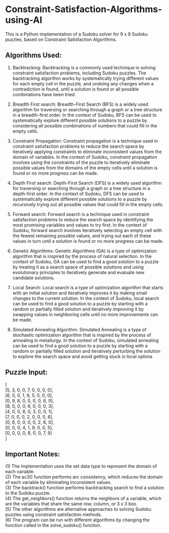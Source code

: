 # Constraint-Satisfaction-Algorithms-using-AI <br>

This is a Python implementation of a Sudoku solver for 9 x 9 Sudoku puzzles, based on Constraint Satisfaction Algorithms. <br>

## Algorithms Used:
1) Backtracking: Backtracking is a commonly used technique in solving constraint satisfaction problems, including Sudoku puzzles. The backtracking algorithm works by systematically trying different values for each empty cell in the puzzle, and undoing any changes when a contradiction is found, until a solution is found or all possible combinations have been tried. <br>

2) Breadth First search: Breadth-First Search (BFS) is a widely used algorithm for traversing or searching through a graph or a tree structure in a breadth-first order. In the context of Sudoku, BFS can be used to systematically explore different possible solutions to a puzzle by considering all possible combinations of numbers that could fill in the empty cells. <br>

3) Constraint Propagation: Constraint propagation is a technique used in constraint satisfaction problems to reduce the search space by iteratively applying constraints to eliminate inconsistent values from the domain of variables. In the context of Sudoku, constraint propagation involves using the constraints of the puzzle to iteratively eliminate possible values from the domains of the empty cells until a solution is found or no more progress can be made. <br>

4) Depth First search: Depth-First Search (DFS) is a widely used algorithm for traversing or searching through a graph or a tree structure in a depth-first order. In the context of Sudoku, DFS can be used to systematically explore different possible solutions to a puzzle by recursively trying out all possible values that could fill in the empty cells. <br>

5) Forward search: Forward search is a technique used in constraint satisfaction problems to reduce the search space by identifying the most promising variables and values to try first. In the context of Sudoku, forward search involves iteratively selecting an empty cell with the fewest remaining possible values, and trying out each of these values in turn until a solution is found or no more progress can be made. <br>

6) Genetic Algorithms: Genetic Algorithms (GA) is a type of optimization algorithm that is inspired by the process of natural selection. In the context of Sudoku, GA can be used to find a good solution to a puzzle by treating it as a search space of possible solutions and using evolutionary principles to iteratively generate and evaluate new candidate solutions. <br>

7) Local Search: Local search is a type of optimization algorithm that starts with an initial solution and iteratively improves it by making small changes to the current solution. In the context of Sudoku, local search can be used to find a good solution to a puzzle by starting with a random or partially filled solution and iteratively improving it by swapping values in neighboring cells until no more improvements can be made. <br>

8) Simulated Annealing Algorithm: Simulated Annealing is a type of stochastic optimization algorithm that is inspired by the process of annealing in metallurgy. In the context of Sudoku, simulated annealing can be used to find a good solution to a puzzle by starting with a random or partially filled solution and iteratively perturbing the solution to explore the search space and avoid getting stuck in local optima. <br>

## Puzzle Input: <br>
[ <br>
        [5, 3, 0, 0, 7, 0, 0, 0, 0], <br>
        [6, 0, 0, 1, 9, 5, 0, 0, 0], <br>
        [0, 9, 8, 0, 0, 0, 0, 6, 0], <br>
        [8, 0, 0, 0, 6, 0, 0, 0, 3], <br>
        [4, 0, 0, 8, 0, 3, 0, 0, 1], <br>
        [7, 0, 0, 0, 2, 0, 0, 0, 6], <br>
        [0, 6, 0, 0, 0, 0, 2, 8, 0], <br>
        [0, 0, 0, 4, 1, 9, 0, 0, 5], <br>
        [0, 0, 0, 0, 8, 0, 0, 7, 9] <br>
    ] <br>


## Important Notes: <br>
(1) The implementation uses the set data type to represent the domain of each variable. <br>
(2) The ac3() function performs arc consistency, which reduces the domain of each variable by eliminating inconsistent values. <br>
(3) The backtrack() function performs backtracking search to find a solution to the Sudoku puzzle. <br>
(4) The get_neighbors() function returns the neighbors of a variable, which are the variables that share the same row, column, or 3 x 3 box. <br>
(5) The other algorithms are alternative approaches to solving Sudoku puzzles using constraint satisfaction methods. <br>
(6) The program can be run with different algorithms by changing the function called in the solve_sudoku() function. <br>



